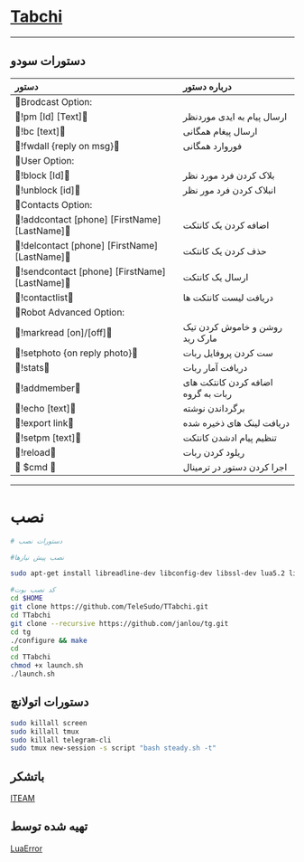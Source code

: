 # [Tabchi](https://telegram.me/LuaError)

* * *

## دستورات سودو

| دستور | درباره دستور |
|:--------|:-------------------------------------------|
|🛑Brodcast Option:|
|🔰!pm [Id] [Text]🔰 |ارسال پیام به ایدی موردنظر|
|🔰!bc [text]🔰| ارسال پیغام همگانی|
|🔰!fwdall {reply on msg}🔰| فوروارد همگانی |
|🛑User Option:|
|🔰!block [Id]🔰| بلاک کردن فرد مورد نظر |
|🔰!unblock [id]🔰| انبلاک کردن فرد مور نظر |
|🛑Contacts Option:|
|🔰!addcontact [phone] [FirstName][LastName]🔰| اضافه کردن یک کانتکت |
|🔰!delcontact [phone] [FirstName][LastName]🔰| حذف کردن یک کانتکت |
|🔰!sendcontact [phone] [FirstName][LastName]🔰| ارسال یک کانتکت |
|🔰!contactlist🔰 | دریافت لیست کانتکت ها |
|🛑Robot Advanced Option:|
|🔰!markread [on]/[off]🔰 | روشن و خاموش کردن تیک مارک رید |
|🔰!setphoto {on reply photo}🔰 | ست کردن پروفایل ربات |
|🔰!stats🔰 | دریافت آمار ربات |
|🔰!addmember🔰 | اضافه کردن کانتکت های ربات به گروه |
|🔰!echo [text]🔰 | برگرداندن نوشته |
|🔰!export link🔰 | دریافت لینک های ذخیره شده |
|🔰!setpm [text]🔰 | تنظیم پیام ادشدن کانتکت |
|🔰!reload🔰| ریلود کردن ربات |
|🔰 $cmd 🔰| اجرا کردن دستور در ترمینال |

* * *

# نصب

```sh
# دستورات نصب

#نصب پیش نیازها

sudo apt-get install libreadline-dev libconfig-dev libssl-dev lua5.2 liblua5.2-dev lua-socket lua-sec lua-expat libevent-dev make unzip git redis-server autoconf g++ libjansson-dev libpython-dev expat libexpat1-dev

#کد نصب بوت
cd $HOME
git clone https://github.com/TeleSudo/TTabchi.git
cd TTabchi
git clone --recursive https://github.com/janlou/tg.git
cd tg
./configure && make
cd
cd TTabchi
chmod +x launch.sh
./launch.sh

```

## دستورات اتولانچ
```sh
sudo killall screen
sudo killall tmux
sudo killall telegram-cli
sudo tmux new-session -s script "bash steady.sh -t"
```

## باتشکر
[ITEAM](https://telegram.me/iTeam_ir)

## تهیه شده توسط
[LuaError](https://telegram.me/LuaError)
